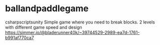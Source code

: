 # ballandpaddlegame
csharpscriptsunity
Simple game where you need to break blocks. 2 levels with different game speed and design
https://simmer.io/@bladerunner40k/~39744529-2989-ea7d-1761-b991af770ca7
